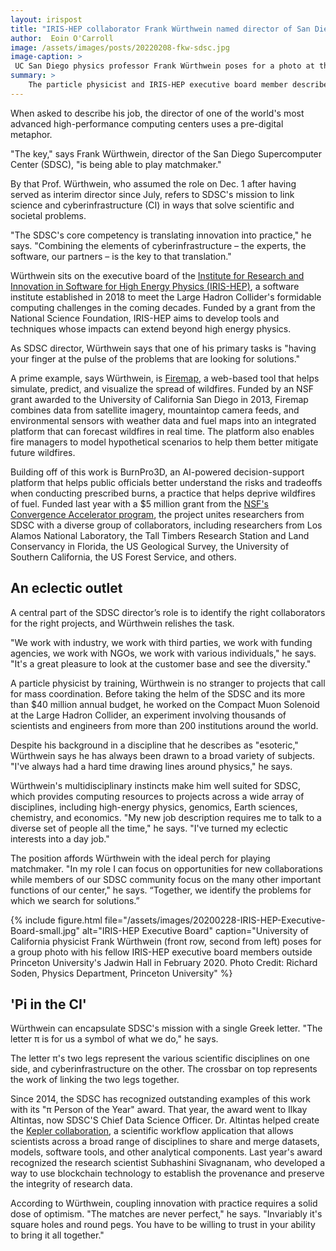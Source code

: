 ```yaml
---
layout: irispost
title: "IRIS-HEP collaborator Frank Würthwein named director of San Diego Supercomputer Center"
author:  Eoin O'Carroll
image: /assets/images/posts/20220208-fkw-sdsc.jpg
image-caption: >
 UC San Diego physics professor Frank Würthwein poses for a photo at the San Diego Supercomputer Center. Photo Credit: Owen Stanley, SDSC External Relations
summary: >
    The particle physicist and IRIS-HEP executive board member describes the center's mission as “translating innovation into practice”
---
```


When asked to describe his job, the director of one of the world's
most advanced high-performance computing centers uses a pre-digital
metaphor.

"The key," says Frank Würthwein, director of the San Diego Supercomputer
Center (SDSC), "is being able to play matchmaker."

By that Prof. Würthwein, who assumed the role on Dec. 1 after having
served as interim director since July, refers to SDSC's mission to
link science and cyberinfrastructure (CI) in ways that solve
scientific and societal problems.

"The SDSC's core competency is translating innovation into practice,"
he says. "Combining the elements of cyberinfrastructure – the
experts, the software, our partners – is the key to that translation."

Würthwein sits on the executive board of the [Institute for Research and Innovation in Software for High Energy Physics (IRIS-HEP)](https://iris-hep.org/),
a software institute established
in 2018 to meet the Large Hadron Collider's formidable computing
challenges in the coming decades. Funded by a grant from the National
Science Foundation, IRIS-HEP aims to develop tools and techniques
whose impacts can extend beyond high energy physics.

As SDSC director, Würthwein says that one of his primary tasks is
"having your finger at the pulse of the problems that are looking
for solutions."

A prime example, says Würthwein, is [Firemap](https://firemap.sdsc.edu/),
a web-based tool that helps simulate, predict, and visualize the
spread of wildfires. Funded by an NSF  grant awarded to the University
of California San Diego in 2013, Firemap combines data from satellite
imagery, mountaintop camera feeds, and environmental sensors with
weather data and fuel maps into an integrated platform that can
forecast wildfires in real time. The platform also enables fire
managers to model hypothetical scenarios to help them better mitigate
future wildfires.

Building off of this work is BurnPro3D, an AI-powered decision-support
platform that helps public officials better understand the risks
and tradeoffs when conducting prescribed burns, a practice that
helps deprive wildfires of fuel. Funded last year with a $5 million
grant from the [NSF's Convergence Accelerator program](https://beta.nsf.gov/funding/initiatives/convergence-accelerator), the project
unites researchers from SDSC with a diverse group of collaborators,
including researchers from Los Alamos National Laboratory, the Tall
Timbers Research Station and Land Conservancy in Florida, the US
Geological Survey, the University of Southern California, the US
Forest Service, and others.

## An eclectic outlet

A central part of the SDSC director’s role is to identify the right
collaborators for the right projects, and Würthwein relishes the
task.

"We work with industry, we work with third parties, we work with
funding agencies, we work with NGOs, we work with various individuals,"
he says. "It's a great pleasure to look at the customer base and
see the diversity."

A particle physicist by training, Würthwein is no stranger to
projects that call for mass coordination. Before taking the helm
of the SDSC and its more than $40 million annual budget, he worked
on the Compact Muon Solenoid at the Large Hadron Collider, an
experiment involving thousands of scientists and engineers from
more than 200 institutions around the world.

Despite his background in a discipline that he describes as "esoteric,"
Würthwein says he has always been drawn to a broad variety of
subjects. "I've always had a hard time drawing lines around physics,"
he says.

Würthwein's multidisciplinary instincts make him well suited for
SDSC, which provides computing resources to projects across a wide
array of disciplines, including high-energy physics, genomics, Earth
sciences, chemistry, and economics.  "My new job description requires
me to talk to a diverse set of people all the time," he says. "I've
turned my eclectic interests into a day job."

The position affords Würthwein with the ideal perch for playing
matchmaker. "In my role I can focus on opportunities for new
collaborations while members of our SDSC community focus on the
many other important functions of our center," he says. “Together,
we identify the problems for which we search for solutions.”

{% include figure.html
    file="/assets/images/20200228-IRIS-HEP-Executive-Board-small.jpg"
    alt="IRIS-HEP Executive Board"
    caption="University of California physicist Frank Würthwein (front row, second from left) poses for a group photo with his fellow IRIS-HEP executive board members outside Princeton University's Jadwin Hall in February 2020. Photo Credit: Richard Soden, Physics Department, Princeton University"
%}

## 'Pi in the CI'

Würthwein can encapsulate SDSC's mission with a single Greek letter.
"The letter π is for us a symbol of what we do," he says.

The letter π's two legs represent the various scientific disciplines
on one side, and cyberinfrastructure on the other. The crossbar on
top represents the work of linking the two legs together.

Since 2014, the SDSC has recognized outstanding examples of this
work with its "π Person of the Year" award. That year, the award
went to Ilkay Altintas, now SDSC'S Chief Data Science Officer. Dr.
Altintas helped create the [Kepler collaboration](https://kepler-project.org/), a scientific
workflow application that allows scientists across a broad range
of disciplines to share and merge datasets, models, software tools,
and other analytical components. Last year's award recognized the
research scientist Subhashini Sivagnanam, who developed a way to
use blockchain technology to establish the provenance and preserve
the integrity of research data.

According to Würthwein, coupling innovation with practice requires
a solid dose of optimism. "The matches are never perfect," he says.
"Invariably it's square holes and round pegs. You have to be willing
to trust in your ability to bring it all together."


